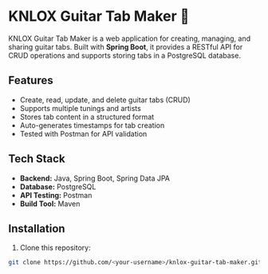 # KNLOX Guitar Tab Maker 🎸

KNLOX Guitar Tab Maker is a web application for creating, managing, and sharing guitar tabs. Built with **Spring Boot**, it provides a RESTful API for CRUD operations and supports storing tabs in a PostgreSQL database.  

## Features

- Create, read, update, and delete guitar tabs (CRUD)  
- Supports multiple tunings and artists  
- Stores tab content in a structured format  
- Auto-generates timestamps for tab creation  
- Tested with Postman for API validation  

## Tech Stack

- **Backend:** Java, Spring Boot, Spring Data JPA  
- **Database:** PostgreSQL  
- **API Testing:** Postman  
- **Build Tool:** Maven  

## Installation

1. Clone this repository:

```bash
git clone https://github.com/<your-username>/knlox-guitar-tab-maker.git
